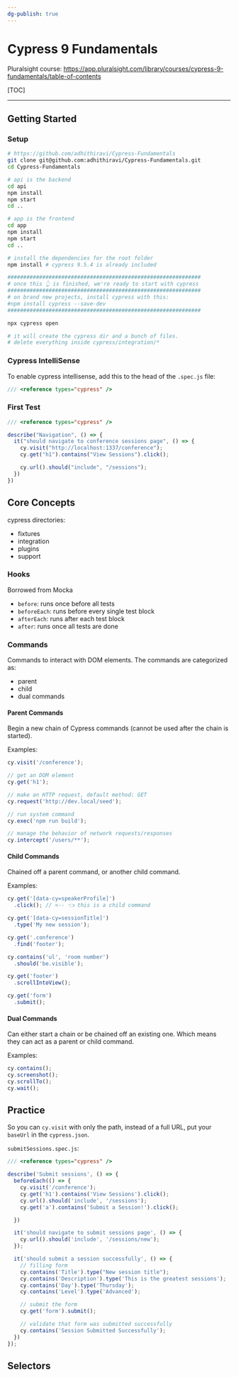 ```yaml
---
dg-publish: true
---
```

# Cypress 9 Fundamentals

Pluralsight course: <https://app.pluralsight.com/library/courses/cypress-9-fundamentals/table-of-contents>

[TOC]

---

## Getting Started

### Setup

```sh
# https://github.com/adhithiravi/Cypress-Fundamentals
git clone git@github.com:adhithiravi/Cypress-Fundamentals.git
cd Cypress-Fundamentals

# api is the backend
cd api
npm install
npm start
cd ..

# app is the frontend
cd app
npm install
npm start
cd ..

# install the dependencies for the root folder
npm install # cypress 9.5.4 is already included

#############################################################
# once this 👆 is finished, we're ready to start with cypress
#############################################################
# on brand new projects, install cypress with this:
#npm install cypress --save-dev
#############################################################

npx cypress open

# it will create the cypress dir and a bunch of files.
# delete everything inside cypress/integration/*
```


### Cypress IntelliSense

To enable cypress intellisense, add this to the head of the `.spec.js` file:
```js
/// <reference types="cypress" />
```


### First Test

```js
/// <reference types="cypress" />

describe("Navigation", () => {
  it("should navigate to conference sessions page", () => {
    cy.visit("http://localhost:1337/conference");
    cy.get("h1").contains("View Sessions").click();

    cy.url().should("include", "/sessions");
  })
})
```


## Core Concepts

cypress directories:

- fixtures
- integration
- plugins
- support


### Hooks

Borrowed from Mocka

- `before`: runs once before all tests
- `beforeEach`: runs before every single test block
- `afterEach`: runs after each test block
- `after`: runs once all tests are done

### Commands

Commands to interact with DOM elements. The commands are categorized as:

- parent
- child
- dual commands

#### Parent Commands

Begin a new chain of Cypress commands (cannot be used after the chain is started).

Examples:
```js
cy.visit('/conference');

// get an DOM element
cy.get('h1');

// make an HTTP request, default method: GET
cy.request('http://dev.local/seed');

// run system command
cy.exec('npm run build');

// manage the behavior of network requests/responses
cy.intercept('/users/**');
```



#### Child Commands

Chained off a parent command, or another child command.

Examples:
```js
cy.get('[data-cy=speakerProfile]')
  .click(); // <-- 👈 this is a child command

cy.get('[data-cy=sessionTitle]')
  .type('My new session');

cy.get('.conference')
  .find('footer');

cy.contains('ul', 'room number')
  .should('be.visible');

cy.get('footer')
  .scrollIntoView();

cy.get('form')
  .submit();
```


#### Dual Commands

Can either start a chain or be chained off an existing one. Which means they can act as a parent or child command.

Examples:
```js
cy.contains();
cy.screenshot();
cy.scrollTo();
cy.wait();
```

## Practice

So you can `cy.visit` with only the path, instead of a full URL, put your `baseUrl` in the `cypress.json`.

`submitSessions.spec.js`:
```js
/// <reference types="cypress" />

describe('Submit sessions', () => {
  beforeEach(() => {
    cy.visit('/conference');
    cy.get('h1').contains('View Sessions').click();
    cy.url().should('include', '/sessions');
    cy.get('a').contains('Submit a Session!').click();

  })

  it('should navigate to submit sessions page', () => {
    cy.url().should('include', '/sessions/new');
  });

  it('should submit a session successfully', () => {
    // filling form
    cy.contains('Title').type("New session title");
    cy.contains('Description').type('This is the greatest sessions');
    cy.contains('Day').type('Thursday');
    cy.contains('Level').type('Advanced');

    // submit the form
    cy.get('form').submit();

    // validate that form was submitted successfully
    cy.contains('Session Submitted Successfully');
  })
});
```


## Selectors

